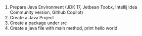 1. Prepare Java Environment (JDK 17, Jetbean Toobx, Intellij Idea Community version, Github Copilot)
2. Create a Java Project
3. Create a package under src
4. Create a java file with main method, print hello world

